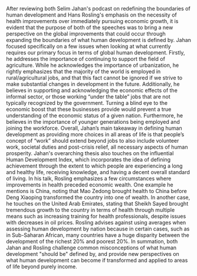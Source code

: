 After reviewing both Selim Jahan's podcast on redefining the boundaries of human development and Hans Rosling's emphasis on the necessity of health improvements over immediately pursuing economic growth, it is evident that the purpose of both of the speeches was to bring a new perspective on the global improvements that could occur through expanding the boundaries of what human development is defined by. Jahan focused specifically on a few issues when looking at what currently requires our primary focus in terms of global human development. Firstly, he addresses the importance of continuing to support the field of agriculture. While he acknowledges the importance of urbanization, he rightly emphasizes that the majority of the world is employed in rural/agricultural jobs, and that this fact cannot be ignored if we strive to make substantial changes in development in the future. Additionally, he believes in supporting and acknowledging the economic effects of the informal sector, or those working “under the table” jobs that are not typically recognized by the government. Turning a blind eye to the economic boost that these businesses provide would prevent a true understanding of the economic status of a given nation. Furthermore, he believes in the importance of younger generations being employed and joining the workforce. Overall, Jahan’s main takeaway in defining human development as providing more choices in all areas of life is that people’s concept of “work” should extend beyond jobs to also include volunteer work, societal duties and post-crisis relief, all necessary aspects of human prosperity. Jahan's overarching thesis also touches on the influential Human Development Index, which incorporates the idea of defining achievement through the extent to which people are experiencing a long and healthy life, receiving knowledge, and having a decent overall standard of living. 
In his talk, Rosling emphasizes a few circumstances where improvements in health preceded economic wealth. One example he mentions is China, noting that Mao Zedong brought health to China before Deng Xiaoping transformed the country into one of wealth. In another case, he touches on the United Arab Emirates, stating that Sheikh Sayed brought tremendous growth to the country in terms of health through multiple means such as increasing training for health professionals, despite issues with decreases in oil prices. Rosling advises against using averages when assessing human development by nation because in certain cases, such as in Sub-Saharan African, many countries have a huge disparity between the development of the richest 20% and poorest 20%.
In summation, both Jahan and Rosling challenge common misconceptions of what human development "should be" defined by, and provide new perspectives on what human development can become if transformed and applied to areas of life beyond purely income.
